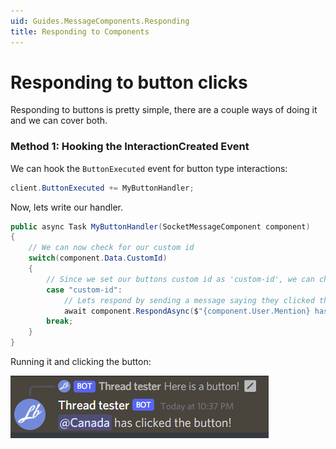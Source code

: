 ```yaml
---
uid: Guides.MessageComponents.Responding
title: Responding to Components
---
```


# Responding to button clicks

Responding to buttons is pretty simple, there are a couple ways of doing it and we can cover both.

### Method 1: Hooking the InteractionCreated Event

We can hook the `ButtonExecuted` event for button type interactions:

```cs
client.ButtonExecuted += MyButtonHandler;
```

Now, lets write our handler.

```cs
public async Task MyButtonHandler(SocketMessageComponent component)
{
    // We can now check for our custom id
    switch(component.Data.CustomId)
    {
        // Since we set our buttons custom id as 'custom-id', we can check for it like this:
        case "custom-id":
            // Lets respond by sending a message saying they clicked the button
            await component.RespondAsync($"{component.User.Mention} has clicked the button!");
        break;
    }
}
```

Running it and clicking the button:

![](images/image2.png)